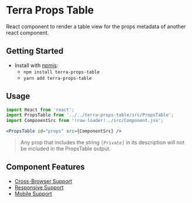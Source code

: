# Terra Props Table

React component to render a table view for the props metadata of another react component.

## Getting Started

- Install with [npmjs](https://www.npmjs.com):
  - `npm install terra-props-table`
  - `yarn add terra-props-table`

## Usage

```jsx
import React from 'react';
import PropsTable from '../../terra-props-table/src/PropsTable';
import ComponentSrc from '!raw-loader!../src/Component.jsx';

<PropsTable id="props" src={ComponentSrc} />
```

> Any prop that includes the string `[Private]` in its description will not be included in the PropsTable output.

## Component Features
* [Cross-Browser Support](https://github.com/cerner/terra-ui/blob/master/src/terra-dev-site/contributing/ComponentStandards.e.contributing.md#cross-browser-support)
* [Responsive Support](https://github.com/cerner/terra-ui/blob/master/src/terra-dev-site/contributing/ComponentStandards.e.contributing.md#responsive-support)
* [Mobile Support](https://github.com/cerner/terra-ui/blob/master/src/terra-dev-site/contributing/ComponentStandards.e.contributing.md#mobile-support)
